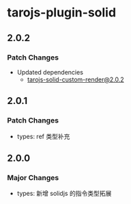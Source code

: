 # tarojs-plugin-solid

## 2.0.2

### Patch Changes

- Updated dependencies
  - tarojs-solid-custom-render@2.0.2

## 2.0.1

### Patch Changes

- types: ref 类型补充

## 2.0.0

### Major Changes

- types: 新增 solidjs 的指令类型拓展
